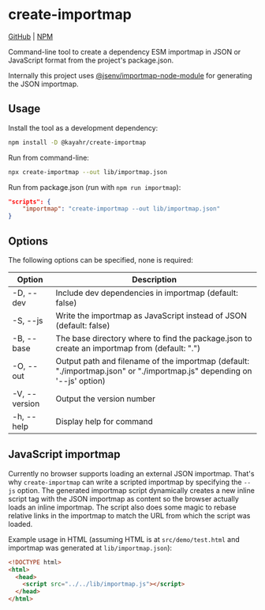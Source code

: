 # create-importmap

[GitHub] | [NPM]

Command-line tool to create a dependency ESM importmap in JSON or JavaScript format from the project's package.json.

Internally this project uses [@jsenv/importmap-node-module] for generating the JSON importmap.

## Usage

Install the tool as a development dependency:

```sh
npm install -D @kayahr/create-importmap
```

Run from command-line:

```sh
npx create-importmap --out lib/importmap.json
```

Run from package.json (run with `npm run importmap`):

```json
"scripts": {
    "importmap": "create-importmap --out lib/importmap.json"
}
```

## Options

The following options can be specified, none is required:

Option               |Description
---------------------|------------------------------------------------------------------------------------------------------------------------
  -D, --dev          | Include dev dependencies in importmap (default: false)
  -S, --js           | Write the importmap as JavaScript instead of JSON (default: false)
  -B, --base <path>  | The base directory where to find the package.json to create an importmap from (default: ".")
  -O, --out <path>   | Output path and filename of the importmap (default: "./importmap.json" or "./importmap.js" depending on '--js' option)
  -V, --version      | Output the version number
  -h, --help         | Display help for command

## JavaScript importmap

Currently no browser supports loading an external JSON importmap. That's why `create-importmap` can write a scripted importmap by specifying the `--js` option. The generated importmap script dynamically creates a new inline script tag with the JSON importmap as content so the browser actually loads an inline importmap. The script also does some magic to rebase relative links in the importmap to match the URL from which the script was loaded.

Example usage in HTML (assuming HTML is at `src/demo/test.html` and importmap was generated at `lib/importmap.json`):


```html
<!DOCTYPE html>
<html>
  <head>
    <script src="../../lib/importmap.js"></script>
  </head>
</html>
```

[GitHub]: https://github.com/kayahr/create-importmap
[NPM]: https://www.npmjs.com/package/@kayahr/create-importmap
[@jsenv/importmap-node-module]: https://www.npmjs.com/package/@jsenv/importmap-node-module
